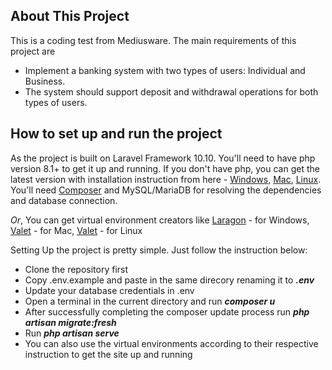 ## About This Project

This is a coding test from Mediusware. The main requirements of this project are

- Implement a banking system with two types of users: Individual and Business.
- The system should support deposit and withdrawal operations for both types of users.


## How to set up and run the project

As the project is built on Laravel Framework 10.10. You'll need to have php version 8.1+ to get it up and running. If you don't have php, you can get the latest version with installation instruction from here - [Windows](https://www.geeksforgeeks.org/how-to-install-php-in-windows-10/), [Mac](https://www.geeksforgeeks.org/how-to-install-php-on-macos/), [Linux](https://www.geeksforgeeks.org/how-to-install-php-on-linux/).
You'll need [Composer](https://getcomposer.org/download/) and MySQL/MariaDB for resolving the dependencies and database connection.

*Or*, You can get virtual environment creators like [Laragon](https://laragon.org/download/index.html) - for Windows, [Valet](https://laravel.com/docs/10.x/valet) - for Mac, [Valet](https://cpriego.github.io/valet-linux/) - for Linux 


Setting Up the project is pretty simple. Just follow the instruction below:

- Clone the repository first
- Copy .env.example and paste in the same direcory renaming it to ***.env***
- Update your database credentials in .env
- Open a terminal in the current directory and run ***composer u***
- After successfully completing the composer update process run ***php artisan migrate:fresh***
- Run ***php artisan serve***
- You can also use the virtual environments according to their respective instruction to get the site up and running


